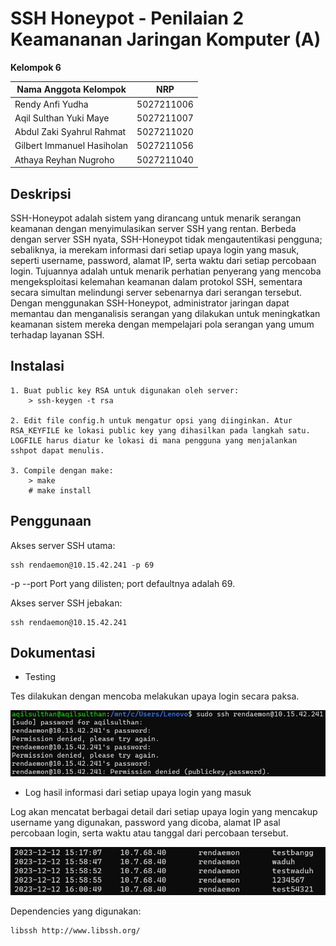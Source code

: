# SSH Honeypot - Penilaian 2 Keamananan Jaringan Komputer (A)

**Kelompok 6**

Nama Anggota Kelompok | NRP
------------------- | --------------
Rendy Anfi Yudha | 5027211006		
Aqil Sulthan Yuki Maye | 5027211007
Abdul Zaki Syahrul Rahmat | 5027211020
Gilbert Immanuel Hasiholan | 5027211056
Athaya Reyhan Nugroho | 5027211040


## Deskripsi

SSH-Honeypot adalah sistem yang dirancang untuk menarik serangan keamanan dengan menyimulasikan server SSH yang rentan. Berbeda dengan server SSH nyata, SSH-Honeypot tidak mengautentikasi pengguna; sebaliknya, ia merekam informasi dari setiap upaya login yang masuk, seperti username, password, alamat IP, serta waktu dari setiap percobaan login. Tujuannya adalah untuk menarik perhatian penyerang yang mencoba mengeksploitasi kelemahan keamanan dalam protokol SSH, sementara secara simultan melindungi server sebenarnya dari serangan tersebut. Dengan menggunakan SSH-Honeypot, administrator jaringan dapat memantau dan menganalisis serangan yang dilakukan untuk meningkatkan keamanan sistem mereka dengan mempelajari pola serangan yang umum terhadap layanan SSH.


## Instalasi

    1. Buat public key RSA untuk digunakan oleh server:
        > ssh-keygen -t rsa 

    2. Edit file config.h untuk mengatur opsi yang diinginkan. Atur RSA_KEYFILE ke lokasi public key yang dihasilkan pada langkah satu. LOGFILE harus diatur ke lokasi di mana pengguna yang menjalankan sshpot dapat menulis.

    3. Compile dengan make:
        > make
        # make install


## Penggunaan

Akses server SSH utama:
```
ssh rendaemon@10.15.42.241 -p 69
```
-p  --port <port>   Port yang dilisten; port defaultnya adalah 69.

Akses server SSH jebakan:
```
ssh rendaemon@10.15.42.241
```

## Dokumentasi
- Testing

Tes dilakukan dengan mencoba melakukan upaya login secara paksa.

![Foto](./img/teshoneypot.png)

- Log hasil informasi dari setiap upaya login yang masuk

Log akan mencatat berbagai detail dari setiap upaya login yang mencakup username yang digunakan, password yang dicoba, alamat IP asal percobaan login, serta waktu atau tanggal dari percobaan tersebut. 

![Foto](./img/loghoneypot.png)

Dependencies yang digunakan:

    libssh http://www.libssh.org/
